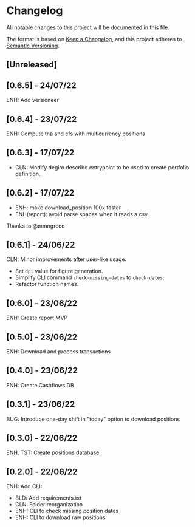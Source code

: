 # Changelog
All notable changes to this project will be documented in this file.

The format is based on [Keep a Changelog](https://keepachangelog.com/en/1.0.0/),
and this project adheres to [Semantic Versioning](https://semver.org/spec/v2.0.0.html).

## [Unreleased]

## [0.6.5] - 24/07/22

ENH: Add versioneer

## [0.6.4] - 23/07/22

ENH: Compute tna and cfs with multicurrency positions

## [0.6.3] - 17/07/22

- CLN: Modify degiro describe entrypoint to be used 
to create portfolio definition.

## [0.6.2] - 17/07/22

- ENH: make download_position 100x faster
- ENH(report): avoid parse spaces when it reads a csv

Thanks to @mmngreco

## [0.6.1] - 24/06/22

CLN: Minor improvements after user-like usage:
  - Set `dpi` value for figure generation.
  - Simplify CLI command `check-missing-dates` to `check-dates`.
  - Refactor function names.

## [0.6.0] - 23/06/22

ENH: Create report MVP

## [0.5.0] - 23/06/22

ENH: Download and process transactions

## [0.4.0] - 23/06/22

ENH: Create Cashflows DB

## [0.3.1] - 23/06/22

BUG: Introduce one-day shift in "today" option
to download positions

## [0.3.0] - 22/06/22

ENH, TST: Create positions database

## [0.2.0] - 22/06/22

ENH: Add CLI:
  - BLD: Add requirements.txt
  - CLN: Folder reorganization
  - ENH: CLI to check missing position dates
  - ENH: CLI to download raw positions
